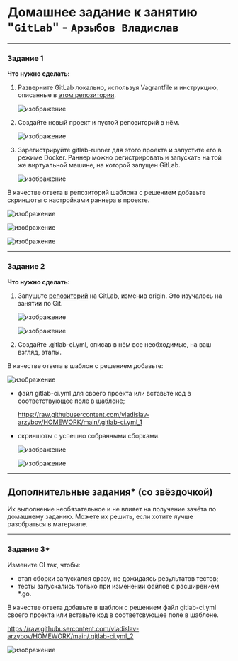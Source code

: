 # Домашнее задание к занятию "`GitLab`" - `Арзыбов Владислав`

---

### Задание 1

**Что нужно сделать:**

1. Разверните GitLab локально, используя Vagrantfile и инструкцию, описанные в [этом репозитории](https://github.com/netology-code/sdvps-materials/tree/main/gitlab).

   ![изображение](https://github.com/user-attachments/assets/20e07892-5ba6-452d-bb2a-914611b66f05)

3. Создайте новый проект и пустой репозиторий в нём.

   ![изображение](https://github.com/user-attachments/assets/2a81b1bb-ae7e-4dba-8d02-f2a29d982023)

5. Зарегистрируйте gitlab-runner для этого проекта и запустите его в режиме Docker. Раннер можно регистрировать и запускать на той же виртуальной машине, на которой запущен GitLab.

   ![изображение](https://github.com/user-attachments/assets/0c3846ca-5042-464c-aca9-0b4107a952c4)

В качестве ответа в репозиторий шаблона с решением добавьте скриншоты с настройками раннера в проекте.

   ![изображение](https://github.com/user-attachments/assets/dd096769-c836-4a45-ac60-f138681a17dd)

   ![изображение](https://github.com/user-attachments/assets/d01f3315-2d77-46eb-adc7-0e4d9f9bad55)

   ![изображение](https://github.com/user-attachments/assets/453e7b0c-cca9-4390-afb9-404a1b99c2a5)


---

### Задание 2

**Что нужно сделать:**

1. Запушьте [репозиторий](https://github.com/netology-code/sdvps-materials/tree/main/gitlab) на GitLab, изменив origin. Это изучалось на занятии по Git.

   ![изображение](https://github.com/user-attachments/assets/4dfe1853-0e7e-4d64-afed-db26b7515f89)

   ![изображение](https://github.com/user-attachments/assets/f5e84a23-7a2d-4e57-8ec1-7ff926068302)

3. Создайте .gitlab-ci.yml, описав в нём все необходимые, на ваш взгляд, этапы.

В качестве ответа в шаблон с решением добавьте: 

   ![изображение](https://github.com/user-attachments/assets/787b2b69-42b9-4cf6-a377-77e9d4a267da)
   
 * файл gitlab-ci.yml для своего проекта или вставьте код в соответствующее поле в шаблоне;
     
      https://raw.githubusercontent.com/vladislav-arzybov/HOMEWORK/main/.gitlab-ci.yml_1
   
 * скриншоты с успешно собранными сборками.

   ![изображение](https://github.com/user-attachments/assets/6f59bc83-dfdc-4869-ab38-d484a29e1357)

   ![изображение](https://github.com/user-attachments/assets/cf9e1741-903b-481b-a05c-a57cb9872822)



  
---
## Дополнительные задания* (со звёздочкой)

Их выполнение необязательное и не влияет на получение зачёта по домашнему заданию. Можете их решить, если хотите лучше разобраться в материале.

---

### Задание 3*

Измените CI так, чтобы:

 - этап сборки запускался сразу, не дожидаясь результатов тестов;
 - тесты запускались только при изменении файлов с расширением *.go.

В качестве ответа добавьте в шаблон с решением файл gitlab-ci.yml своего проекта или вставьте код в соответсвующее поле в шаблоне.

   https://raw.githubusercontent.com/vladislav-arzybov/HOMEWORK/main/.gitlab-ci.yml_2

   ![изображение](https://github.com/user-attachments/assets/009804dd-c113-4753-9de2-837567afa98a)

